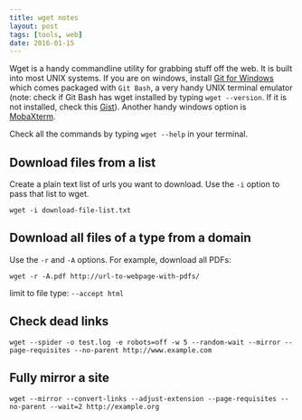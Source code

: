 ```yaml
---
title: wget notes
layout: post
tags: [tools, web]
date: 2016-01-15
---
```


Wget is a handy commandline utility for grabbing stuff off the web. 
It is built into most UNIX systems. 
If you are on windows, install [Git for Windows](https://git-scm.com/) which comes packaged with `Git Bash`, a very handy UNIX terminal emulator
(note: check if Git Bash has wget installed by typing `wget --version`. If it is not installed, check this [Gist](https://gist.github.com/evanwill/0207876c3243bbb6863e65ec5dc3f058)).
Another handy windows option is [MobaXterm](http://mobaxterm.mobatek.net/).

Check all the commands by typing `wget --help` in your terminal.

## Download files from a list

Create a plain text list of urls you want to download. 
Use the `-i` option to pass that list to wget.

`wget -i download-file-list.txt`

## Download all files of a type from a domain

Use the `-r` and `-A` options.
For example, download all PDFs:

`wget -r -A.pdf http://url-to-webpage-with-pdfs/`

limit to file type: `--accept html`

## Check dead links

`wget --spider -o test.log -e robots=off -w 5 --random-wait --mirror --page-requisites --no-parent http://www.example.com`

## Fully mirror a site 

`wget --mirror --convert-links --adjust-extension --page-requisites --no-parent --wait=2 http://example.org`
